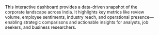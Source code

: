 This interactive dashboard provides a data-driven snapshot of the corporate landscape across India. It highlights key metrics like review volume, employee sentiments, industry reach, and operational presence—enabling strategic comparisons and actionable insights for analysts, job seekers, and business researchers.
